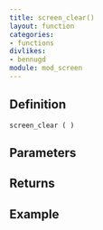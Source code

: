 ```yaml
---
title: screen_clear()
layout: function
categories:
- functions
divlikes:
- bennugd
module: mod_screen
---
```


## Definition

    screen_clear ( )

## Parameters

## Returns

## Example
